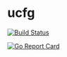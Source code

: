 # ucfg

[![Build
Status](https://travis-ci.org/elastic/go-ucfg.svg?branch=master)](https://travis-ci.org/elastic/go-ucfg)

[![Go Report
Card](https://goreportcard.com/badge/github.com/elastic/go-ucfg)](https://goreportcard.com/report/github.com/elastic/go-ucfg)

